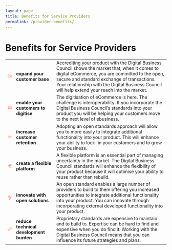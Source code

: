 ```yaml
---
layout: page
title: Benefits for Service Providers
permalink: /provider-benefits/
---
```


# Benefits for Service Providers

| | | |
| --- |------- |--------------- |
![Customer](/images/cutomer-base-icon.png)|**expand your customer base** | Accrediting your product with the Digital Business Council shows the market that, when it comes to digital eCommerce, you are committed to the open, secure and standard exchange of transactions. Your relationship with the Digital Business Council will help extend your reach into the market.| 
![Digitise](/images/customer-digitise.png)| **enable your customers to digitise**| The digitisation of eCommerce is here. The challenge is interoperability. If you incorporate the Digital Business Council’s standards into your product you will be helping your customers move to the next level of ebusiness. |
![Retention](/images/customer-retention.png)|**increase customer retention**| Adopting an open standards approach will allow you to more easily to integrate additional functionality into your product. This will enhance your ability to lock-in your customers and to grow your business. |
![Flexible](/images/flexible-platform.png)|**create a flexible platform**| A flexible platform is an essential part of managing uncertainty in the market. The Digital Business Council standards will enhance the flexibility of your product because it will optimise your ability to reuse rather than rebuild. |
![Opensolutions](/images/open-solutions.png)|**innovate with open solutions**| An open standard enables a large number of providers to build to them offering you increased opportunities to integrate additional functionality into your product. You can innovate through incorporating external developed functionality into your product. |
![Technicaldevelopment](/images/technical-development.png)|**reduce technical development burden**| Proprietary standards are expensive to maintain and to build to. Expertise can be hard to find and expensive when you do find it. Working with the Digital Business Council means that you can influence its future strategies and plans. |
